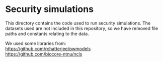 # Security simulations

This directory contains the code used to run security simulations. The datasets used are not included in this repository, so we have removed file paths and constants relating to the data. 

We used some libraries from:  
https://github.com/rchatterjee/pwmodels  
https://github.com/biocore-ntnu/ncls
